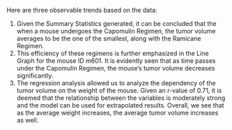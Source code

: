 Here are three observable trends based on the data:

1. Given the Summary Statistics generated, it can be concluded that the when a mouse undergoes the Capomulin Regimen, the tumor volume averages to be the one of the smallest, along with the Ramicane Regimen.
2. This efficiency of these regimens is further emphasized in the Line Graph for the mouse ID m601. It is evidently seen that as time passes under the Capomulin Regimen, the mouse’s tumor volume decreases significantly.
3. The regression analysis allowed us to analyze the dependency of the tumor volume on the weight of the mouse. Given an r-value of 0.71, it is deemed that the relationship between the variables is moderately strong and the model can be used for extrapolated results. Overall, we see that as the average weight increases, the average tumor volume increases as well. 
